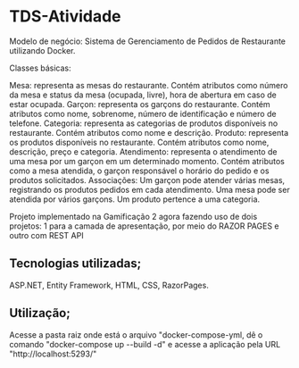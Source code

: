 # TDS-Atividade

Modelo de negócio: Sistema de Gerenciamento de Pedidos de Restaurante utilizando Docker.

Classes básicas:

Mesa: representa as mesas do restaurante. Contém atributos como número da mesa e status da mesa (ocupada, livre), hora de abertura em caso de estar ocupada.
Garçon: representa os garçons do restaurante. Contém atributos como nome, sobrenome, número de identificação e número de telefone.
Categoria: representa as categorias de produtos disponíveis no restaurante. Contém atributos como nome e descrição.
Produto: representa os produtos disponíveis no restaurante. Contém atributos como nome, descrição, preço e categoria.
Atendimento: representa o atendimento de uma mesa por um garçon em um determinado momento. Contém atributos como a mesa atendida, o garçon responsável o horário do pedido e os produtos solicitados.
Associações: Um garçon pode atender várias mesas, registrando os produtos pedidos em cada atendimento. Uma mesa pode ser atendida por vários garçons.  Um produto pertence a uma categoria.

Projeto implementado na Gamificação 2 agora fazendo uso de dois projetos: 1 para a camada de apresentação, por meio do RAZOR PAGES e outro com REST API

## Tecnologias utilizadas;
ASP.NET,
Entity Framework,
HTML,
CSS, 
RazorPages.

## Utilização;
Acesse a pasta raiz onde está o arquivo "docker-compose-yml, dê o comando "docker-compose up --build -d" e acesse a aplicação pela URL "http://localhost:5293/"
